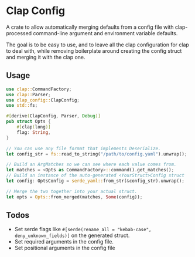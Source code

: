 # Clap Config

A crate to allow automatically merging defaults from a config file with clap-processed
command-line argument and environment variable defaults.

The goal is to be easy to use, and to leave all the clap configuration for clap to deal with,
while removing boilerplate around creating the config struct and merging it with the clap one.

## Usage

```rust
use clap::CommandFactory;
use clap::Parser;
use clap_config::ClapConfig;
use std::fs;

#[derive(ClapConfig, Parser, Debug)]
pub struct Opts {
    #[clap(long)]
    flag: String,
}

// You can use any file format that implements Deserialize.
let config_str = fs::read_to_string("/path/to/config.yaml").unwrap();

// Build an ArgMatches so we can see where each value comes from.
let matches = <Opts as CommandFactory>::command().get_matches();
// Build an instance of the auto-generated <YourStruct>Config struct
let config: OptsConfig = serde_yaml::from_str(&config_str).unwrap();

// Merge the two together into your actual struct.
let opts = Opts::from_merged(matches, Some(config));
```

## Todos

- Set serde flags like `#[serde(rename_all = "kebab-case", deny_unknown_fields)]` on the generated struct.
- Set required arguments in the config file.
- Set positional arguments in the config file
